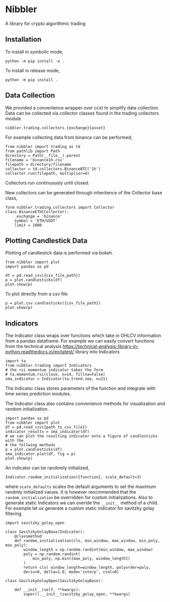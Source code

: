 # Nibbler

A library for crypto algorithmic trading

## Installation

To install in symbolic mode,
````
python -m pip install -e .
````
To install in release mode,
````
python -m pip install .
````

## Data Collection
We provided a convenience wrapper over ccxt to simplify data collection. Data can be collected via collector classes found in the trading collectors module
````
nibbler.trading.collectors.{exchange}{asset}
````
For example collecting data from binance can be performed,
````
from nibbler import trading as td
from pathlib import Path
directory = Path(__file__).parent
filename = 'binance1h.csv'
filepath = directory/filename
collector = td.collectors.BinanceBTC('1h')
collector.run(filepath, multiplier=4)
````
Collectors run continuously until closed.

New collectors can be generated through inheritence of the Collector base class,
````
form nibbler.trading.collectors import Collector
class BinanceETH(Collector):
    _exchange = 'binance'
    symbol = 'ETH/USDT'
    limit = 1000

````
## Plotting Candlestick Data
Plotting of candlestick data is performed via bokeh.
````
from nibbler import plot
import pandas as pd

df = pd.read_csv({csv_file_path})
p = plot.candlesticks(df)
plot.show(p)
````
To plot directly from a csv file
````
p = plot.csv.candlesticks({csv_file_path})
plot.show(p)
````

## Indicators
The Indicator class wraps over functions which take in OHLCV information from a pandas dataframe. For example we can easily convert functions from the technical analysis https://technical-analysis-library-in-python.readthedocs.io/en/latest/ library into Indicators
````
import ta
from nibbler.trading import Indicators
# the rsi momentum indicator takes the form
# ta.momentum.rsi(close, n=14, fillna=False)
sma_indicator = Indicator(ta.trend.sma, n=21)
````
The Indicator class stores parameters of the function and integrate with time series prediction modules.

The Indicator class also contains convenience methods for visualization and random initialization.

````
import pandas as pd
from nibbler import plot
df = pd.read_csv({path_to_csv_file})
indicator_results = sma_indicator(df)
# we can plot the resulting indicator onto a figure of candlesticks with the
# the follwing methods
p = plot.candlesticks(df)
sma_indicator.plot(df, fig = p)
plot.show(p)
````
An indicator can be randomly initialized,
````
Indicator.random_initialization({function}, scale_default=3)
````
where ````scale_defaults```` scales the default arguments to set the maximum randmly initialized values. It is however reocmmended that the ````random_initialization```` be overridden for custom initializations. Also to generate static Indicators we can overide the ````__init__```` method of a child. For example let us generate a custom static indicator for savitzky golay filtering.

````
import savitzky_golay_open

class SavitzkyGolayBase(Indicator):
    @classmethod
    def random_initialization(cls, min_window, max_window, min_poly, max_poly):
        window_length = np.random.randint(min_window, max_window)
        poly = np.random.randint(
            min_poly, np.min([max_poly, window_length])
        )
        return cls( window_length=window_length, polyorder=poly,
        deriv=0, delta=1.0, mode='interp', cval=0)

class SavitzkyGolayOpen(SavitzkyGolayBase):

    def __init__(self, **kwargs):
        super().__init__(savitzky_golay_open, **kwargs)
````